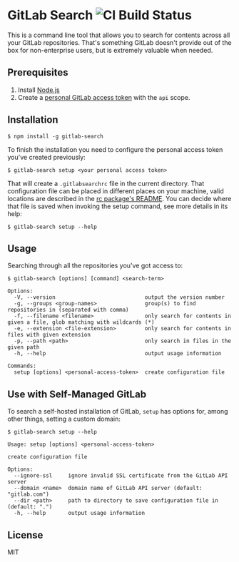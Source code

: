 # GitLab Search ![CI Build Status](https://travis-ci.com/phillipj/gitlab-search.svg?branch=master)

This is a command line tool that allows you to search for contents across all your GitLab repositories.
That's something GitLab doesn't provide out of the box for non-enterprise users, but is extremely valuable
when needed.

## Prerequisites

1. Install [Node.js](https://nodejs.org)
2. Create a [personal GitLab access token](https://docs.gitlab.com/ee/user/profile/personal_access_tokens.html#creating-a-personal-access-token) with the `api` scope.

## Installation

```
$ npm install -g gitlab-search
```

To finish the installation you need to configure the personal access token you've created previously:

```
$ gitlab-search setup <your personal access token>
```

That will create a `.gitlabsearchrc` file in the current directory. That configuration file can be placed
in different places on your machine, valid locations are described in the [rc package's README](https://www.npmjs.com/package/rc#standards).
You can decide where that file is saved when invoking the setup command, see more details in its help:

```
$ gitlab-search setup --help
```

## Usage

Searching through all the repositories you've got access to:

```
$ gitlab-search [options] [command] <search-term>

Options:
  -V, --version                            output the version number
  -g, --groups <group-names>               group(s) to find repositories in (separated with comma)
  -f, --filename <filename>                only search for contents in given a file, glob matching with wildcards (*)
  -e, --extension <file-extension>         only search for contents in files with given extension
  -p, --path <path>                        only search in files in the given path
  -h, --help                               output usage information

Commands:
  setup [options] <personal-access-token>  create configuration file
```

## Use with Self-Managed GitLab

To search a self-hosted installation of GitLab, `setup` has options for, among other things, setting a custom domain:

```
$ gitlab-search setup --help

Usage: setup [options] <personal-access-token>

create configuration file

Options:
  --ignore-ssl     ignore invalid SSL certificate from the GitLab API server
  --domain <name>  domain name of GitLab API server (default: "gitlab.com")
  --dir <path>     path to directory to save configuration file in (default: ".")
  -h, --help       output usage information
```

## License

MIT
